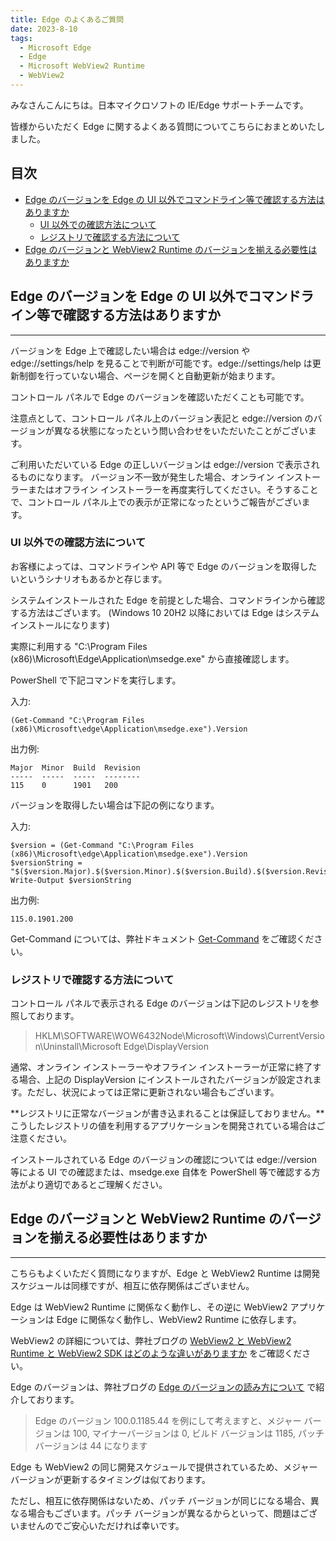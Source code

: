 ```yaml
---
title: Edge のよくあるご質問
date: 2023-8-10
tags: 
  - Microsoft Edge
  - Edge
  - Microsoft WebView2 Runtime
  - WebView2
---
```


みなさんこんにちは。日本マイクロソフトの IE/Edge サポートチームです。

皆様からいただく Edge に関するよくある質問についてこちらにおまとめいたしました。

## 目次<!-- omit in toc -->
- [Edge のバージョンを Edge の UI 以外でコマンドライン等で確認する方法はありますか](#Edge-%E3%81%AE%E3%83%90%E3%83%BC%E3%82%B8%E3%83%A7%E3%83%B3%E3%82%92-Edge-%E3%81%AE-UI-%E4%BB%A5%E5%A4%96%E3%81%A7%E3%82%B3%E3%83%9E%E3%83%B3%E3%83%89%E3%83%A9%E3%82%A4%E3%83%B3%E7%AD%89%E3%81%A7%E7%A2%BA%E8%AA%8D%E3%81%99%E3%82%8B%E6%96%B9%E6%B3%95%E3%81%AF%E3%81%82%E3%82%8A%E3%81%BE%E3%81%99%E3%81%8B)
  - [UI 以外での確認方法について](#UI-%E4%BB%A5%E5%A4%96%E3%81%A7%E3%81%AE%E7%A2%BA%E8%AA%8D%E6%96%B9%E6%B3%95%E3%81%AB%E3%81%A4%E3%81%84%E3%81%A6)
  - [レジストリで確認する方法について](#%E3%83%AC%E3%82%B8%E3%82%B9%E3%83%88%E3%83%AA%E3%81%A7%E7%A2%BA%E8%AA%8D%E3%81%99%E3%82%8B%E6%96%B9%E6%B3%95%E3%81%AB%E3%81%A4%E3%81%84%E3%81%A6)
- [Edge のバージョンと WebView2 Runtime のバージョンを揃える必要性はありますか](#Edge-%E3%81%AE%E3%83%90%E3%83%BC%E3%82%B8%E3%83%A7%E3%83%B3%E3%81%A8-WebView2-Runtime-%E3%81%AE%E3%83%90%E3%83%BC%E3%82%B8%E3%83%A7%E3%83%B3%E3%82%92%E6%8F%83%E3%81%88%E3%82%8B%E5%BF%85%E8%A6%81%E6%80%A7%E3%81%AF%E3%81%82%E3%82%8A%E3%81%BE%E3%81%99%E3%81%8B)


## Edge のバージョンを Edge の UI 以外でコマンドライン等で確認する方法はありますか
***

バージョンを Edge 上で確認したい場合は edge://version や edge://settings/help を見ることで判断が可能です。edge://settings/help は更新制御を行っていない場合、ページを開くと自動更新が始まります。

コントロール パネルで Edge のバージョンを確認いただくことも可能です。

注意点として、コントロール パネル上のバージョン表記と edge://version のバージョンが異なる状態になったという問い合わせをいただいたことがございます。

ご利用いただいている Edge の正しいバージョンは edge://version で表示されるものになります。 バージョン不一致が発生した場合、オンライン インストーラーまたはオフライン インストーラーを再度実行してください。そうすることで、コントロール パネル上での表示が正常になったというご報告がございます。

### UI 以外での確認方法について

お客様によっては、コマンドラインや API 等で Edge のバージョンを取得したいというシナリオもあるかと存じます。

システムインストールされた Edge を前提とした場合、コマンドラインから確認する方法はございます。
(Windows 10 20H2 以降においては Edge はシステムインストールになります)

実際に利用する "C:\Program Files (x86)\Microsoft\Edge\Application\msedge.exe" から直接確認します。

PowerShell で下記コマンドを実行します。

入力:
```
(Get-Command "C:\Program Files (x86)\Microsoft\edge\Application\msedge.exe").Version
```

出力例:
```
Major  Minor  Build  Revision
-----  -----  -----  --------
115    0      1901   200
```

バージョンを取得したい場合は下記の例になります。

入力:
```
$version = (Get-Command "C:\Program Files (x86)\Microsoft\edge\Application\msedge.exe").Version
$versionString = "$($version.Major).$($version.Minor).$($version.Build).$($version.Revision)"
Write-Output $versionString
```

出力例:
```
115.0.1901.200
```

Get-Command については、弊社ドキュメント [Get-Command](https://learn.microsoft.com/en-us/powershell/module/microsoft.powershell.core/get-command) をご確認ください。

### レジストリで確認する方法について

コントロール パネルで表示される Edge のバージョンは下記のレジストリを参照しております。

>HKLM\SOFTWARE\WOW6432Node\Microsoft\Windows\CurrentVersion\Uninstall\Microsoft Edge\DisplayVersion

通常、オンライン インストーラーやオフライン インストーラーが正常に終了する場合、上記の DisplayVersion にインストールされたバージョンが設定されます。ただし、状況によっては正常に更新されない場合もございます。

**レジストリに正常なバージョンが書き込まれることは保証しておりません。**こうしたレジストリの値を利用するアプリケーションを開発されている場合はご注意ください。

インストールされている Edge のバージョンの確認については edge://version 等による UI での確認または、msedge.exe 自体を PowerShell 等で確認する方法がより適切であるとご理解ください。

## Edge のバージョンと WebView2 Runtime のバージョンを揃える必要性はありますか
***

こちらもよくいただく質問になりますが、Edge と WebView2 Runtime は開発スケジュールは同様ですが、相互に依存関係はございません。

Edge は WebView2 Runtime に関係なく動作し、その逆に WebView2 アプリケーションは Edge に関係なく動作し、WebView2 Runtime に依存します。

WebView2 の詳細については、弊社ブログの [WebView2 と WebView2 Runtime と WebView2 SDK はどのような違いがありますか](https://jpdsi.github.io/blog/internet-explorer-microsoft-edge/webview2-faq/#WebView2-%E3%81%A8-WebView2-Runtime-%E3%81%A8-WebView2-SDK-%E3%81%AF%E3%81%A9%E3%81%AE%E3%82%88%E3%81%86%E3%81%AA%E9%81%95%E3%81%84%E3%81%8C%E3%81%82%E3%82%8A%E3%81%BE%E3%81%99%E3%81%8B) をご確認ください。


Edge のバージョンは、弊社ブログの [Edge のバージョンの読み方について](https://jpdsi.github.io/blog/internet-explorer-microsoft-edge/how-and-why-to-update-edge/#Edge-%E3%81%AE%E3%83%90%E3%83%BC%E3%82%B8%E3%83%A7%E3%83%B3%E3%81%AE%E8%AA%AD%E3%81%BF%E6%96%B9%E3%81%AB%E3%81%A4%E3%81%84%E3%81%A6) で紹介しております。

> Edge のバージョン 100.0.1185.44 を例にして考えますと、メジャー バージョンは 100, マイナーバージョンは 0, ビルド バージョンは 1185, パッチ バージョンは 44 になります

Edge も WebView2 の同じ開発スケジュールで提供されているため、メジャー バージョンが更新するタイミングは似ております。

ただし、相互に依存関係はないため、パッチ バージョンが同じになる場合、異なる場合もございます。パッチ バージョンが異なるからといって、問題はございませんのでご安心いただければ幸いです。